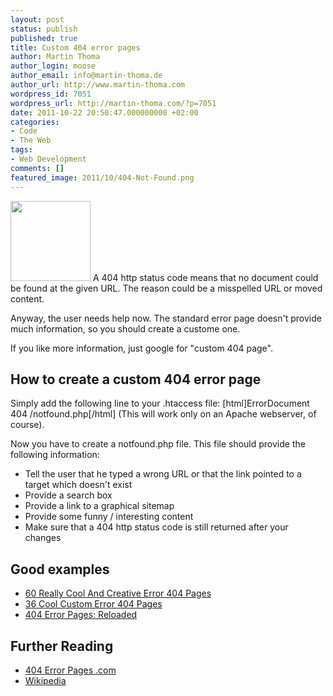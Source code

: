 ```yaml
---
layout: post
status: publish
published: true
title: Custom 404 error pages
author: Martin Thoma
author_login: moose
author_email: info@martin-thoma.de
author_url: http://www.martin-thoma.com
wordpress_id: 7051
wordpress_url: http://martin-thoma.com/?p=7051
date: 2011-10-22 20:50:47.000000000 +02:00
categories:
- Code
- The Web
tags:
- Web Development
comments: []
featured_image: 2011/10/404-Not-Found.png
---
```

<a href="http://martin-thoma.com/wp-content/uploads/2011/10/404-Not-Found.png"><img src="http://martin-thoma.com/wp-content/uploads/2011/10/404-Not-Found.png" alt="" title="404 Not Found" width="128" height="128" class="alignleft size-full wp-image-7061" /></a> A 404 http status code means that no document could be found at the given URL. The reason could be a misspelled URL or moved content. 

Anyway, the user needs help now. The standard error page doesn't provide much information, so you should create a custome one.

If you like more information, just google for "custom 404 page".

<h2>How to create a custom 404 error page</h2>
Simply add the following line to your .htaccess file:
[html]ErrorDocument 404 /notfound.php[/html]
(This will work only on an Apache webserver, of course).

Now you have to create a notfound.php file. This file should provide the following information:
<ul>
  <li>Tell the user that he typed a wrong URL or that the link pointed to a target which doesn't exist</li>
  <li>Provide a search box</li>
  <li>Provide a link to a graphical sitemap</li>
  <li>Provide some funny / interesting content</li>
  <li>Make sure that a 404 http status code is still returned after your changes</li>
</ul>

<h2>Good examples</h2>
<ul>
  <li><a href="http://www.hongkiat.com/blog/60-really-cool-and-creative-error-404-pages/">60 Really Cool And Creative Error 404 Pages</a></li>
  <li><a href="http://dzineblog.com/2008/11/custom-error-404-pages.html">36 Cool Custom Error 404 Pages</a></li>
  <li><a href="http://www.smashingmagazine.com/2007/08/17/404-error-pages-reloaded/">404 Error Pages: Reloaded</a></li>
</ul>

<h2>Further Reading</h2>
<ul>
  <li><a href="http://www.404errorpages.com/">404 Error Pages .com</a></li>
  <li><a href="http://en.wikipedia.org/wiki/HTTP_404">Wikipedia</a></li>
</ul>
